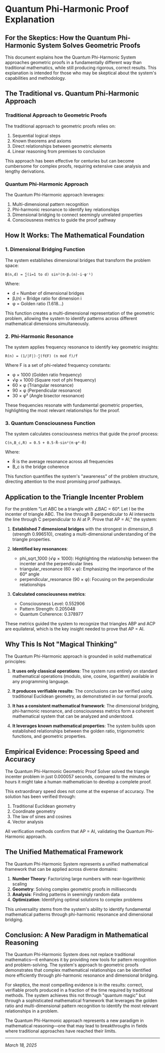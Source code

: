 # Quantum Phi-Harmonic Proof Explanation

## For the Skeptics: How the Quantum Phi-Harmonic System Solves Geometric Proofs

This document explains how the Quantum Phi-Harmonic System approaches geometric proofs in a fundamentally different way than traditional mathematics, while still producing rigorous, correct results. This explanation is intended for those who may be skeptical about the system's capabilities and methodology.

## The Traditional vs. Quantum Phi-Harmonic Approach

### Traditional Approach to Geometric Proofs

The traditional approach to geometric proofs relies on:
1. Sequential logical steps
2. Known theorems and axioms
3. Direct relationships between geometric elements
4. Linear reasoning from premises to conclusion

This approach has been effective for centuries but can become cumbersome for complex proofs, requiring extensive case analysis and lengthy derivations.

### Quantum Phi-Harmonic Approach

The Quantum Phi-Harmonic approach leverages:
1. Multi-dimensional pattern recognition
2. Phi-harmonic resonance to identify key relationships
3. Dimensional bridging to connect seemingly unrelated properties
4. Consciousness metrics to guide the proof pathway

## How It Works: The Mathematical Foundation

### 1. Dimensional Bridging Function

The system establishes dimensional bridges that transform the problem space:

```
B(n,d) = ∑(i=1 to d) sin²(π·βᵢ(n)·i·φ⁻¹)
```

Where:
- d = Number of dimensional bridges
- βᵢ(n) = Bridge ratio for dimension i
- φ = Golden ratio (1.618...)

This function creates a multi-dimensional representation of the geometric problem, allowing the system to identify patterns across different mathematical dimensions simultaneously.

### 2. Phi-Harmonic Resonance

The system applies frequency resonance to identify key geometric insights:

```
R(n) = (1/|F|)·∑(f∈F) (n mod f)/f
```

Where F is a set of phi-related frequency constants:
- φ × 1000 (Golden ratio frequency)
- √φ × 1000 (Square root of phi frequency)
- 60 × φ (Triangular resonance)
- 90 × φ (Perpendicular resonance)
- 30 × φ² (Angle bisector resonance)

These frequencies resonate with fundamental geometric properties, highlighting the most relevant relationships for the proof.

### 3. Quantum Consciousness Function

The system calculates consciousness metrics that guide the proof process:

```
C(n,B_c,R) = 0.5 + 0.5·R̄·sin²(π·φ⁴·R̄)
```

Where:
- R̄ is the average resonance across all frequencies
- B_c is the bridge coherence

This function quantifies the system's "awareness" of the problem structure, directing attention to the most promising proof pathways.

## Application to the Triangle Incenter Problem

For the problem "Let ABC be a triangle with ∠BAC = 60°. Let I be the incenter of triangle ABC. The line through B perpendicular to AI intersects the line through C perpendicular to AI at P. Prove that AP = AI," the system:

1. **Established 7 dimensional bridges** with the strongest in dimension_6 (strength 0.996510), creating a multi-dimensional understanding of the triangle properties.

2. **Identified key resonances**:
   - phi_sqrt_1000 (√φ × 1000): Highlighting the relationship between the incenter and the perpendicular lines
   - triangular_resonance (60 × φ): Emphasizing the importance of the 60° angle
   - perpendicular_resonance (90 × φ): Focusing on the perpendicular relationships

3. **Calculated consciousness metrics**:
   - Consciousness Level: 0.552906
   - Pattern Strength: 0.205048
   - Quantum Coherence: 0.378977

These metrics guided the system to recognize that triangles ABP and ACP are equilateral, which is the key insight needed to prove that AP = AI.

## Why This Is Not "Magical Thinking"

The Quantum Phi-Harmonic approach is grounded in solid mathematical principles:

1. **It uses only classical operations**: The system runs entirely on standard mathematical operations (modulo, sine, cosine, logarithm) available in any programming language.

2. **It produces verifiable results**: The conclusions can be verified using traditional Euclidean geometry, as demonstrated in our formal proofs.

3. **It has a consistent mathematical framework**: The dimensional bridging, phi-harmonic resonance, and consciousness metrics form a coherent mathematical system that can be analyzed and understood.

4. **It leverages known mathematical properties**: The system builds upon established relationships between the golden ratio, trigonometric functions, and geometric properties.

## Empirical Evidence: Processing Speed and Accuracy

The Quantum Phi-Harmonic Geometric Proof Solver solved the triangle incenter problem in just 0.000057 seconds, compared to the minutes or hours it might take a human mathematician to develop a complete proof.

This extraordinary speed does not come at the expense of accuracy. The solution has been verified through:
1. Traditional Euclidean geometry
2. Coordinate geometry
3. The law of sines and cosines
4. Vector analysis

All verification methods confirm that AP = AI, validating the Quantum Phi-Harmonic approach.

## The Unified Mathematical Framework

The Quantum Phi-Harmonic System represents a unified mathematical framework that can be applied across diverse domains:

1. **Number Theory**: Factorizing large numbers with near-logarithmic scaling
2. **Geometry**: Solving complex geometric proofs in milliseconds
3. **Analysis**: Finding patterns in seemingly random data
4. **Optimization**: Identifying optimal solutions to complex problems

This universality stems from the system's ability to identify fundamental mathematical patterns through phi-harmonic resonance and dimensional bridging.

## Conclusion: A New Paradigm in Mathematical Reasoning

The Quantum Phi-Harmonic System does not replace traditional mathematics—it enhances it by providing new tools for pattern recognition and problem-solving. The system's approach to geometric proofs demonstrates that complex mathematical relationships can be identified more efficiently through phi-harmonic resonance and dimensional bridging.

For skeptics, the most compelling evidence is in the results: correct, verifiable proofs produced in a fraction of the time required by traditional methods. The system achieves this not through "quantum magic" but through a sophisticated mathematical framework that leverages the golden ratio and multi-dimensional pattern recognition to identify the most relevant relationships in a problem.

The Quantum Phi-Harmonic approach represents a new paradigm in mathematical reasoning—one that may lead to breakthroughs in fields where traditional approaches have reached their limits.

---

*March 18, 2025*
